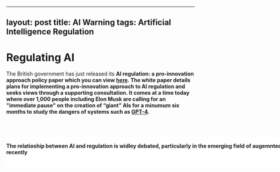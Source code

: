 
---
layout: post
title: AI Warning
tags: Artificial Intelligence Regulation 
---
# Regulating AI

The British government has just released its <strong>AI regulation: a pro-innovation approach<strong> policy paper which you can view <a target="_blank" rel="noopener" href="https://assets.publishing.service.gov.uk/government/uploads/system/uploads/attachment_data/file/1146542/a_pro-innovation_approach_to_AI_regulation.pdf">here</a>.   The white paper details plans for implementing a pro-innovation approach to AI regulation and seeks views through a supporting consultation. It comes at a time today where over 1,000 people including Elon Musk are calling for an "immediate pause" on the creation of “giant” AIs for a minumum six months to study the dangers of systems such as <a target="_blank" rel="noopener" href="https://openai.com/research/gpt-4">GPT-4</a>.

 <br>
  
<div style="background-color:white; height: 80px; width: 1000px; position:absolute; margin-top:30px;">
<p>The relatioship between AI and regulation is widley debated, particularly in the emerging field of augemnted humans which I wrote an article about recently</p>
</div>

<object data="/assets/ahtreglitrev.pdf" type="application/pdf" width="1000" height="1000">

  
